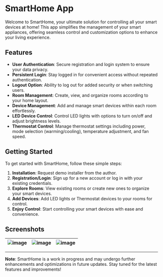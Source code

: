 # SmartHome App

Welcome to SmartHome, your ultimate solution for controlling all your smart devices at home! This app simplifies the management of your smart appliances, offering seamless control and customization options to enhance your living experience.

## Features

- **User Authentication**: Secure registration and login system to ensure your data privacy.
- **Persistent Login**: Stay logged in for convenient access without repeated authentication.
- **Logout Option**: Ability to log out for added security or when switching users.
- **Room Management**: Create, view, and organize rooms according to your home layout.
- **Device Management**: Add and manage smart devices within each room effortlessly.
- **LED Device Control**: Control LED lights with options to turn on/off and adjust brightness levels.
- **Thermostat Control**: Manage thermostat settings including power, mode selection (warming/cooling), temperature adjustment, and fan speed.

## Getting Started

To get started with SmartHome, follow these simple steps:

1. **Installation**: Request demo installer from the author.
2. **Registration/Login**: Sign up for a new account or log in with your existing credentials.
3. **Explore Rooms**: View existing rooms or create new ones to organize your smart devices.
4. **Add Devices**: Add LED lights or Thermostat devices to your rooms for control.
5. **Enjoy Control**: Start controlling your smart devices with ease and convenience.

## Screenshots

| ![image](https://user-images.githubusercontent.com/94042423/183042340-88851dcf-9d08-421f-b1c1-2a138acd0521.png) | ![image](https://user-images.githubusercontent.com/94042423/183042010-cecb0314-6e1c-492e-aad7-b59de91297c6.png) | ![image](https://user-images.githubusercontent.com/94042423/183041742-a24a1663-905b-4550-8635-d552a2a3c251.png) |
| --- | --- | --- |

---

**Note**: SmartHome is a work in progress and may undergo further enhancements and optimizations in future updates. Stay tuned for the latest features and improvements!
